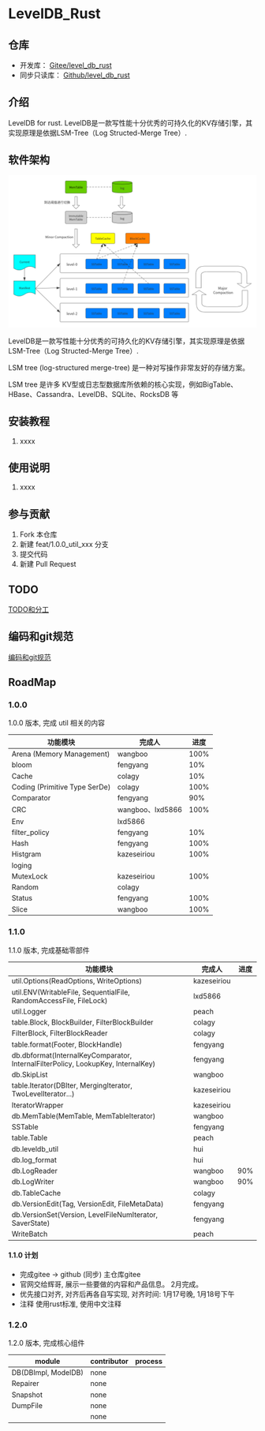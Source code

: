 # LevelDB_Rust

## 仓库
* 开发库： [Gitee/level_db_rust](https://gitee.com/rust_us/level_db_rust)
* 同步只读库： [Github/level_db_rust](https://github.com/rust-us/level_db_rust)

## 介绍

LevelDB for rust.
LevelDB是一款写性能十分优秀的可持久化的KV存储引擎，其实现原理是依据LSM-Tree（Log Structed-Merge Tree）.

## 软件架构

![LevelDB--整体架构](doc/images/LevelDB--整体架构.png)

LevelDB是一款写性能十分优秀的可持久化的KV存储引擎，其实现原理是依据LSM-Tree（Log Structed-Merge Tree）.

LSM tree (log-structured merge-tree) 是一种对写操作非常友好的存储方案。

LSM tree 是许多 KV型或日志型数据库所依赖的核心实现，例如BigTable、HBase、Cassandra、LevelDB、SQLite、RocksDB 等

## 安装教程

1. xxxx

## 使用说明

1. xxxx

## 参与贡献

1. Fork 本仓库
2. 新建 feat/1.0.0_util_xxx 分支
3. 提交代码
4. 新建 Pull Request

## TODO

[TODO和分工](doc/TODOList.md)

## 编码和git规范

[编码和git规范](doc/CodeStyle.md)

## RoadMap
### 1.0.0
1.0.0 版本, 完成 util 相关的内容

| 功能模块                                   | 完成人             | 进度   |
|----------------------------------------|-----------------|------|
| Arena (Memory Management)              | wangboo         | 100% |
| bloom                                  | fengyang        | 10%  |
| Cache                                  | colagy          | 10%  |
| Coding (Primitive Type SerDe)          | colagy          | 100% |
| Comparator                             | fengyang        | 90%  |
| CRC                                    | wangboo、lxd5866 | 100% |
| Env                                    | lxd5866         |      |
| filter_policy                          | fengyang        | 10%  |
| Hash                                   | fengyang        | 100% |
| Histgram                               | kazeseiriou     | 100% |
| loging                                 |                 |      |
| MutexLock                              | kazeseiriou     | 100% |
| Random                                 | colagy          |      |
| Status                                 | fengyang        | 100% |
| Slice                                  | wangboo         | 100% |

### 1.1.0
1.1.0 版本, 完成基础零部件

| 功能模块                                                                             | 完成人         | 进度  |
|----------------------------------------------------------------------------------|-------------|-----|
| util.Options(ReadOptions, WriteOptions)                                          | kazeseiriou |     |
| util.ENV(WritableFile, SequentialFile, RandomAccessFile, FileLock)               | lxd5866     |     |
| util.Logger                                                                      | peach       |     |
| table.Block, BlockBuilder, FilterBlockBuilder                                    | colagy      |     |
| FilterBlock, FilterBlockReader                                                   | colagy      |     |
| table.format(Footer, BlockHandle)                                                | fengyang    |     |
| db.dbformat(InternalKeyComparator, InternalFilterPolicy, LookupKey, InternalKey) | fengyang    |     |
| db.SkipList                                                                      | wangboo     |     |
| table.Iterator(DBIter, MergingIterator, TwoLevelIterator...)                     | kazeseiriou |     |
| IteratorWrapper                                                                  | kazeseiriou |     |
| db.MemTable(MemTable, MemTableIterator)                                          | wangboo     |     | 
| SSTable                                                                          | fengyang    |     |
| table.Table                                                                      | peach       |     |
| db.leveldb_util                                                                  | hui         |     |
| db.log_format                                                                    | hui         |     |
| db.LogReader                                                                     | wangboo     | 90% |
| db.LogWriter                                                                     | wangboo     | 90% |
| db.TableCache                                                                    | colagy      |     |
| db.VersionEdit(Tag, VersionEdit, FileMetaData)                                   | fengyang    |     |
| db.VersionSet(Version, LevelFileNumIterator, SaverState)                         | fengyang    |     |
| WriteBatch                                                                       | peach       |     |

#### 1.1.0 计划
* 完成gitee ->  github  (同步)  主仓库gitee
* 官网交给辉哥, 展示一些要做的内容和产品信息。 2月完成。
* 优先接口对齐, 对齐后再各自写实现, 对齐时间: 1月17号晚, 1月18号下午
* 注释 使用rust标准, 使用中文注释

### 1.2.0
1.2.0 版本, 完成核心组件

| module              | contributor | process |
|---------------------|-------------|---------|
| DB(DBImpl, ModelDB) | none        |         |
| Repairer            | none        |         |
| Snapshot            | none        |         |
| DumpFile            | none        |         |
|                     | none        |         |

   
